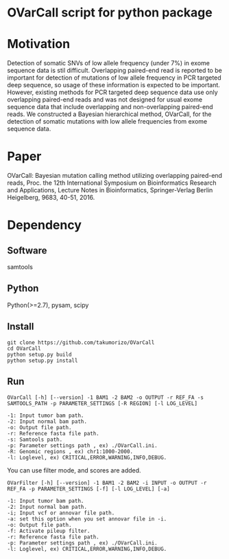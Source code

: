 # OVarCall script for python package

# Motivation
Detection of somatic SNVs of low allele frequency (under 7%) in exome sequence data is stil difficult.
Overlapping paired-end read is reported to be important for detection of mutations of low allele frequency in PCR targeted deep sequence, so usage of these information is expected to be important.
However, existing methods for PCR targeted deep sequence data use only overlapping paired-end reads and was not designed for usual exome sequence data that include overlapping and non-overlapping paired-end reads.
We constructed a Bayesian hierarchical method, OVarCall, for the detection of somatic mutations with low allele frequencies from exome sequence data.


# Paper
OVarCall: Bayesian mutation calling method utilizing overlapping paired-end reads, Proc. the 12th International Symposium on Bioinformatics Research and Applications, Lecture Notes in Bioinformatics, Springer-Verlag Berlin Heigelberg, 9683, 40-51, 2016.


# Dependency
## Software
samtools 

## Python
Python(>=2.7), pysam, scipy


##  Install
```
git clone https://github.com/takumorizo/OVarCall
cd OVarCall
python setup.py build
python setup.py install
```


## Run
```
OVarCall [-h] [--version] -1 BAM1 -2 BAM2 -o OUTPUT -r REF_FA -s SAMTOOLS_PATH -p PARAMETER_SETTINGS [-R REGION] [-l LOG_LEVEL]

-1: Input tumor bam path.
-2: Input normal bam path.
-o: Output file path.
-r: Reference fasta file path.
-s: Samtools path.
-p: Parameter settings path , ex) ./OVarCall.ini.
-R: Genomic regions , ex) chr1:1000-2000.
-l: Loglevel, ex) CRITICAL,ERROR,WARNING,INFO,DEBUG.
```

You can use filter mode, and scores are added.
```
OVarFilter [-h] [--version] -1 BAM1 -2 BAM2 -i INPUT -o OUTPUT -r REF_FA -p PARAMETER_SETTINGS [-f] [-l LOG_LEVEL] [-a]

-1: Input tumor bam path.
-2: Input normal bam path.
-i; Input vcf or annovar file path.
-a: set this option when you set annovar file in -i.
-o: Output file path.
-f: Activate pileup filter.
-r: Reference fasta file path.
-p: Parameter settings path , ex) ./OVarCall.ini.
-l: Loglevel, ex) CRITICAL,ERROR,WARNING,INFO,DEBUG.
```
